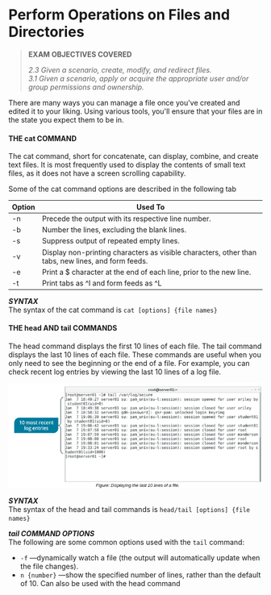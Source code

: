 # Perform Operations on Files and Directories

> **EXAM OBJECTIVES COVERED**
> 
> _2.3 Given a scenario, create, modify, and redirect files.  
> 3.1 Given a scenario, apply or acquire the appropriate user and/or group permissions and ownership._

There are many ways you can manage a file once you've created and edited it to your liking. Using various tools, you'll ensure that your files are in the state you expect them to be in.

#### THE cat COMMAND

The cat command, short for concatenate, can display, combine, and create text files. It is most frequently used to display the contents of small text files, as it does not have a screen scrolling capability.

Some of the cat command options are described in the following tab

Option | Used To
----- | -----
\-n | Precede the output with its respective line number.
\-b | Number the lines, excluding the blank lines.
\-s | Suppress output of repeated empty lines.
\-v | Display non-printing characters as visible characters, other than tabs, new lines, and form feeds.
\-e | Print a $ character at the end of each line, prior to the new line.
\-t | Print tabs as ^I and form feeds as ^L

  
**_SYNTAX_**  
The syntax of the cat command is `cat [options] {file names}`

#### THE head AND tail COMMANDS

The head command displays the first 10 lines of each file. The tail command displays the last 10 lines of each file. These commands are useful when you only need to see the beginning or the end of a file. For example, you can check recent log entries by viewing the last 10 lines of a log file.

![](./img/tail.png)

**_SYNTAX_**  
The syntax of the head and tail commands is `head/tail [options] {file names}`

**_tail COMMAND OPTIONS_**  
The following are some common options used with the `tail` command:

-   `-f` —dynamically watch a file (the output will automatically update when the file changes).
-   `n {number}` —show the specified number of lines, rather than the default of 10. Can also be used with the head command